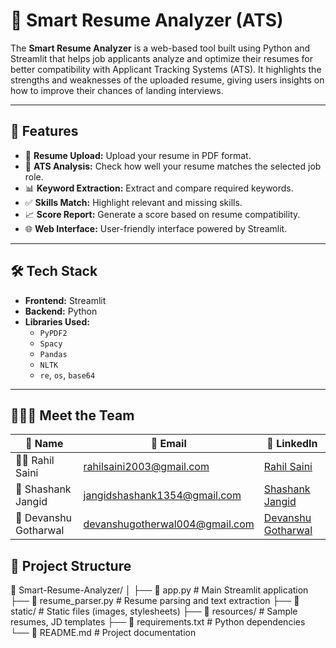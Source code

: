# 🧠 Smart Resume Analyzer (ATS)

The **Smart Resume Analyzer** is a web-based tool built using Python and Streamlit that helps job applicants analyze and optimize their resumes for better compatibility with Applicant Tracking Systems (ATS). It highlights the strengths and weaknesses of the uploaded resume, giving users insights on how to improve their chances of landing interviews.

---

## 🚀 Features

- 📄 **Resume Upload:** Upload your resume in PDF format.
- 🧪 **ATS Analysis:** Check how well your resume matches the selected job role.
- 📊 **Keyword Extraction:** Extract and compare required keywords.
- ✅ **Skills Match:** Highlight relevant and missing skills.
- 📈 **Score Report:** Generate a score based on resume compatibility.
- 🌐 **Web Interface:** User-friendly interface powered by Streamlit.

---

## 🛠️ Tech Stack

- **Frontend:** Streamlit
- **Backend:** Python
- **Libraries Used:**
  - `PyPDF2`
  - `Spacy`
  - `Pandas`
  - `NLTK`
  - `re`, `os`, `base64`

---

## 🧑‍🤝‍🧑 Meet the Team

| 👤 Name            | 📧 Email                                | 🔗 LinkedIn               |
|--------------------|-----------------------------------------|---------------------------|
| 🧑‍💻 Rahil Saini     | rahilsaini2003@gmail.com               | [Rahil Saini](https://www.linkedin.com/in/rahil-saini) |
| 🧠 Shashank Jangid  | jangidshashank1354@gmail.com              | [Shashank Jangid](https://www.linkedin.com/in/shashank-jangid/) |
| 🧪 Devanshu Gotharwal | devanshugotherwal004@gmail.com        | [Devanshu Gotharwal](https://www.linkedin.com/in/devanshu-gotharwal) |



## 📂 Project Structure
📁 Smart-Resume-Analyzer/
│
├── 📄 app.py # Main Streamlit application
├── 📄 resume_parser.py # Resume parsing and text extraction
├── 📁 static/ # Static files (images, stylesheets)
├── 📁 resources/ # Sample resumes, JD templates
├── 📄 requirements.txt # Python dependencies
└── 📄 README.md # Project documentation
